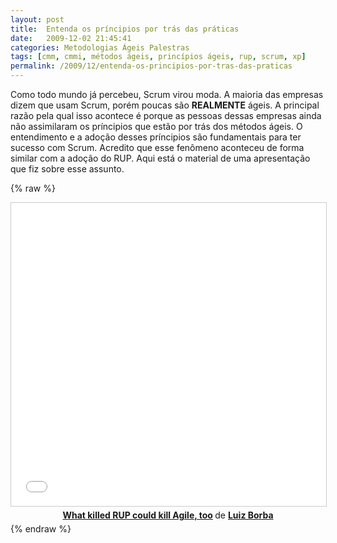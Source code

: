 ```yaml
---
layout: post
title:  Entenda os príncipios por trás das práticas
date:   2009-12-02 21:45:41
categories: Metodologias Ágeis Palestras
tags: [cmm, cmmi, métodos ágeis, princípios ágeis, rup, scrum, xp]
permalink: /2009/12/entenda-os-principios-por-tras-das-praticas
---
```


Como todo mundo já percebeu, Scrum virou moda. A maioria das empresas dizem que usam Scrum, porém poucas são **REALMENTE** ágeis. A principal razão pela qual isso acontece é porque as pessoas dessas empresas ainda não assimilaram os príncipios que estão por trás dos métodos ágeis. O entendimento e a adoção desses príncipios são fundamentais para ter sucesso com Scrum. Acredito que esse fenômeno aconteceu de forma similar com a adoção do RUP. Aqui está o material de uma apresentação que fiz sobre esse assunto.

{% raw %}
<center>
<iframe src="//www.slideshare.net/slideshow/embed_code/key/DAgfUAG9LZ9LiS" width="595" height="485" frameborder="0" marginwidth="0" marginheight="0" scrolling="no" style="border:1px solid #CCC; border-width:1px; margin-bottom:5px; max-width: 100%;" allowfullscreen> </iframe> <div style="margin-bottom:5px"> <strong> <a href="//www.slideshare.net/lborba/what-killed-rup-could-kill-agile-too" title="What killed RUP could kill Agile, too" target="_blank">What killed RUP could kill Agile, too</a> </strong> de <strong><a target="_blank" href="//www.slideshare.net/lborba">Luiz Borba</a></strong> </div>
</center>
{% endraw %}
